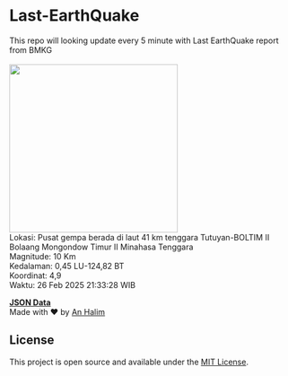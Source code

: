 # Last-EarthQuake
This repo will looking update every 5 minute with Last EarthQuake report from BMKG
<br>
<br>
<img src="undefined" width="300"/>
<br>
Lokasi: Pusat gempa berada di laut 41 km tenggara Tutuyan-BOLTIM  II Bolaang Mongondow Timur II Minahasa Tenggara <br>
Magnitude: 10 Km <br>
Kedalaman: 0,45 LU-124,82 BT <br>
Koordinat: 4,9 <br>
Waktu: 26 Feb 2025 21:33:28 WIB <br>

<a href="./data/data.json">**JSON Data**</a>
<br>
Made with ❤️ by <a href="https://github.com/an-halim">An Halim</a>
## License

This project is open source and available under the [MIT License](LICENSE).
